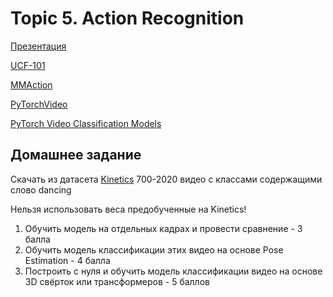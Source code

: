 # Topic 5. Action Recognition

[Презентация](https://docs.google.com/presentation/d/e/2PACX-1vRVdQiEjyCGt_mS8zyabFRbxTyp3IBrVzm3h0o2PdKr9ns5glrQzxwQzpjYowGTLwCW3oPUMG32zACr/pub?start=false&loop=false&delayms=60000)

[UCF-101](https://www.crcv.ucf.edu/data/UCF101.php)

[MMAction](https://github.com/open-mmlab/mmaction2)

[PyTorchVideo](https://pytorchvideo.org/)

[PyTorch Video Classification Models](https://pytorch.org/vision/0.9/models.html#video-classification)

## Домашнее задание
Скачать из датасета [Kinetics](https://github.com/cvdfoundation/kinetics-dataset) 700-2020 видео с классами содержащими слово dancing

Нельзя использовать веса предобученные на Kinetics!

 1. Обучить модель на отдельных кадрах и провести сравнение - 3 балла
 2. Обучить модель классификации этих видео на основе Pose Estimation - 4 балла
 3. Построить с нуля и обучить модель классификации видео на основе 3D свёрток или трансформеров - 5 баллов
